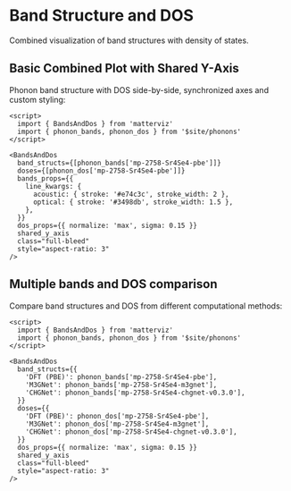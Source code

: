 # Band Structure and DOS

Combined visualization of band structures with density of states.

## Basic Combined Plot with Shared Y-Axis

Phonon band structure with DOS side-by-side, synchronized axes and custom styling:

```svelte example
<script>
  import { BandsAndDos } from 'matterviz'
  import { phonon_bands, phonon_dos } from '$site/phonons'
</script>

<BandsAndDos
  band_structs={[phonon_bands['mp-2758-Sr4Se4-pbe']]}
  doses={[phonon_dos['mp-2758-Sr4Se4-pbe']]}
  bands_props={{
    line_kwargs: {
      acoustic: { stroke: '#e74c3c', stroke_width: 2 },
      optical: { stroke: '#3498db', stroke_width: 1.5 },
    },
  }}
  dos_props={{ normalize: 'max', sigma: 0.15 }}
  shared_y_axis
  class="full-bleed"
  style="aspect-ratio: 3"
/>
```

## Multiple bands and DOS comparison

Compare band structures and DOS from different computational methods:

```svelte example
<script>
  import { BandsAndDos } from 'matterviz'
  import { phonon_bands, phonon_dos } from '$site/phonons'
</script>

<BandsAndDos
  band_structs={{
    'DFT (PBE)': phonon_bands['mp-2758-Sr4Se4-pbe'],
    'M3GNet': phonon_bands['mp-2758-Sr4Se4-m3gnet'],
    'CHGNet': phonon_bands['mp-2758-Sr4Se4-chgnet-v0.3.0'],
  }}
  doses={{
    'DFT (PBE)': phonon_dos['mp-2758-Sr4Se4-pbe'],
    'M3GNet': phonon_dos['mp-2758-Sr4Se4-m3gnet'],
    'CHGNet': phonon_dos['mp-2758-Sr4Se4-chgnet-v0.3.0'],
  }}
  dos_props={{ normalize: 'max', sigma: 0.15 }}
  shared_y_axis
  class="full-bleed"
  style="aspect-ratio: 3"
/>
```
